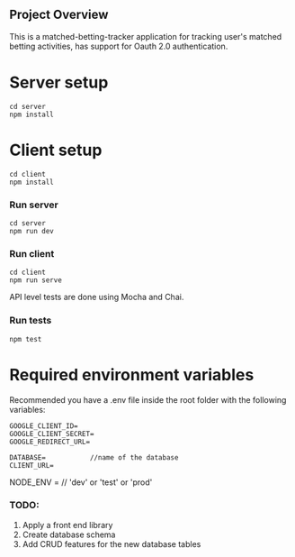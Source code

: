 ## Project Overview

This is a matched-betting-tracker application for tracking user's matched betting activities, has support for Oauth 2.0 authentication.

# Server setup

```
cd server
npm install
```

# Client setup

```
cd client
npm install
```

### Run server

```
cd server
npm run dev
```

### Run client

```
cd client
npm run serve
```

API level tests are done using Mocha and Chai. 

### Run tests

```
npm test
```


# Required environment variables

Recommended you have a .env file inside the root folder with the following variables:
```
GOOGLE_CLIENT_ID= 
GOOGLE_CLIENT_SECRET=
GOOGLE_REDIRECT_URL=

DATABASE=           //name of the database
CLIENT_URL=
```

NODE_ENV =      // 'dev' or 'test' or 'prod'


### TODO:

1. Apply a front end library
2. Create database schema
3. Add CRUD features for the new database tables